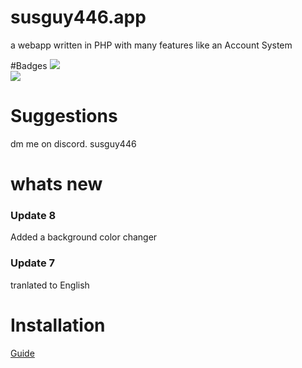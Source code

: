 # susguy446.app



a webapp written in PHP with many features like an Account System

#Badges
<img src="https://img.shields.io/github/languages/code-size/SusgUY446/susguy446-app"><br>
<img src="https://img.shields.io/tokei/lines/github/SusgUY446/susguy446-app"><br>
# Suggestions
 dm me on discord.
 susguy446

# whats new
### Update 8
 Added a background color changer 
### Update 7
 tranlated to English




# Installation
 [Guide](https://github.com/SusgUY446/my-cool-site/blob/main/install.md)
 
